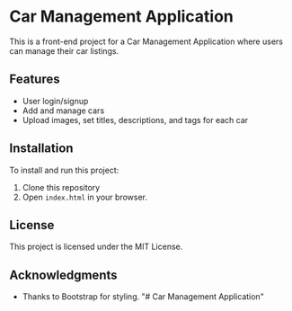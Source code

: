 # Car Management Application

This is a front-end project for a Car Management Application where users can manage their car listings.

## Features
- User login/signup
- Add and manage cars
- Upload images, set titles, descriptions, and tags for each car

## Installation
To install and run this project:
1. Clone this repository
2. Open `index.html` in your browser.

## License
This project is licensed under the MIT License.

## Acknowledgments
- Thanks to Bootstrap for styling.
"# Car Management Application" 
